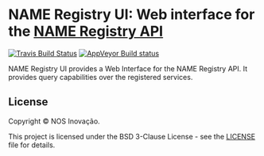# NAME Registry UI: Web interface for the [NAME Registry API](https://github.com/nosinovacao/name-registry-api)
[![Travis Build Status](https://travis-ci.org/nosinovacao/name-registry-ui.svg?branch=master)](https://travis-ci.org/nosinovacao/name-registry-ui)
[![AppVeyor Build status](https://ci.appveyor.com/api/projects/status/kqfp67ubcilis6xg/branch/master?svg=true)](https://ci.appveyor.com/project/nosinovacao/name-registry-ui/branch/master)

NAME Registry UI provides a Web Interface for the NAME Registry API. It provides query capabilities over the registered services.

## License
Copyright © NOS Inovação.

This project is licensed under the BSD 3-Clause License - see the [LICENSE](LICENSE) file for details.